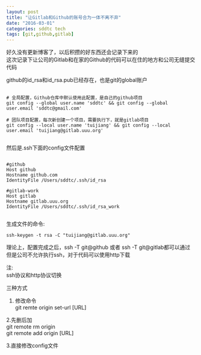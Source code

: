```yaml
---
layout: post
title: "让Gitlab和Github的账号合为一体不离不弃"
date: "2016-03-01"
categories: sddtc tech
tags: [git,github,gitlab]
---
```


好久没有更新博客了，以后积攒的好东西还会记录下来的   
这次记录下让公司的Gitlab和在家的Github的代码可以在住的地方和公司无缝提交代码   

github的id\_rsa和id\_rsa.pub已经存在，也是git的global账户   

```

# 全局配置，Github仓库中默认使用此配置，是自己的github项目
git config --global user.name 'sddtc' && git config --global user.email 'sddtc@gmail.com' 

# 团队项目配置，每次新创建一个项目，需要执行下，就是gitlab项目
git config --local user.name 'tuijiang' && git config --local user.email 'tuijiang@gitlab.uuu.org'


```

然后是.ssh下面的config文件配置  

```

#github
Host github
Hostname github.com
IdentityFile /Users/sddtc/.ssh/id_rsa

#gitlab-work
Host gitlab
Hostname gitlab.uuu.org
IdentityFile /Users/sddtc/.ssh/id_rsa_work


```

生成文件的命令:   


```
ssh-keygen -t rsa -C "tuijiang@gitlab.uuu.org"

```

理论上，配置完成之后，ssh -T git@github 或者 ssh -T git@gitlab都可以通过  
但是公司不允许执行ssh，对于代码可以使用http下载  

注:  
ssh协议和http协议切换    

三种方式  
1. 修改命令  
git remte origin set-url [URL]    

2.先删后加  
git remote rm origin   
git remote add origin [URL]   
 
3.直接修改config文件  

